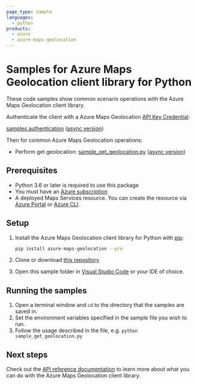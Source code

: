```yaml
---
page_type: sample
languages:
  - python
products:
  - azure
  - azure-maps-geolocation
---
```


# Samples for Azure Maps Geolocation client library for Python

These code samples show common scenario operations with the Azure Maps Geolocation client library.

Authenticate the client with a Azure Maps Geolocation [API Key Credential](https://docs.microsoft.com/azure/azure-maps/how-to-manage-account-keys):

[samples authentication](https://github.com/Azure/azure-sdk-for-python/blob/main/sdk/maps/azure-maps-geolocation/samples/sample_authentication.py) ([async version](https://github.com/Azure/azure-sdk-for-python/blob/main/sdk/maps/azure-maps-geolocation/samples/async_samples/sample_authentication_async.py))

Then for common Azure Maps Geolocation operations:

* Perform get geolocation: [sample_get_geolocation.py](https://github.com/Azure/azure-sdk-for-python/blob/main/sdk/maps/azure-maps-geolocation/samples/sample_get_geolocation.py) ([async version](https://github.com/Azure/azure-sdk-for-python/blob/main/sdk/maps/azure-maps-geolocation/samples/async_samples/sample_get_geolocation_async.py))

## Prerequisites

* Python 3.6 or later is required to use this package
* You must have an [Azure subscription](https://azure.microsoft.com/free/)
* A deployed Maps Services resource. You can create the resource via [Azure Portal][azure_portal] or [Azure CLI][azure_cli].

## Setup

1. Install the Azure Maps Geolocation client library for Python with [pip](https://pypi.org/project/pip/):

   ```bash
   pip install azure-maps-geolocation --pre
   ```

2. Clone or download [this repository](https://github.com/Azure/azure-sdk-for-python)
3. Open this sample folder in [Visual Studio Code](https://code.visualstudio.com) or your IDE of choice.

## Running the samples

1. Open a terminal window and `cd` to the directory that the samples are saved in.
2. Set the environment variables specified in the sample file you wish to run.
3. Follow the usage described in the file, e.g. `python sample_get_geolocation.py`

## Next steps

Check out the [API reference documentation](https://docs.microsoft.com/rest/api/maps/geolocation)
to learn more about what you can do with the Azure Maps Geolocation client library.

<!-- LINKS -->
[azure_portal]: https://portal.azure.com
[azure_cli]: https://docs.microsoft.com/cli/azure
